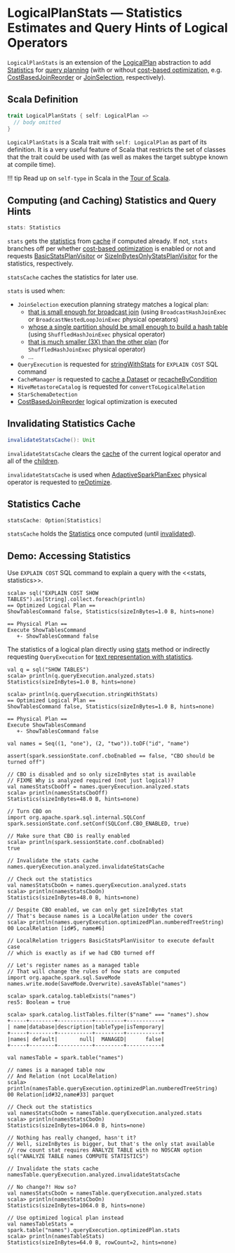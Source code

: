 # LogicalPlanStats &mdash; Statistics Estimates and Query Hints of Logical Operators

`LogicalPlanStats` is an extension of the [LogicalPlan](LogicalPlan.md) abstraction to add [Statistics](#stats) for [query planning](../SparkPlanner.md) (with or without [cost-based optimization](../cost-based-optimization.md), e.g. [CostBasedJoinReorder](../logical-optimizations/CostBasedJoinReorder.md) or [JoinSelection](../execution-planning-strategies/JoinSelection.md), respectively).

## Scala Definition

```scala
trait LogicalPlanStats { self: LogicalPlan =>
  // body omitted
}
```

`LogicalPlanStats` is a Scala trait with `self: LogicalPlan` as part of its definition. It is a very useful feature of Scala that restricts the set of classes that the trait could be used with (as well as makes the target subtype known at compile time).

!!! tip
    Read up on `self-type` in Scala in the [Tour of Scala](https://docs.scala-lang.org/tour/self-types.html).

## <span id="stats"> Computing (and Caching) Statistics and Query Hints

```scala
stats: Statistics
```

`stats` gets the [statistics](Statistics.md) from [cache](#statsCache) if computed already. If not, `stats` branches off per whether [cost-based optimization](../cost-based-optimization.md) is enabled or not and requests [BasicStatsPlanVisitor](BasicStatsPlanVisitor.md) or [SizeInBytesOnlyStatsPlanVisitor](SizeInBytesOnlyStatsPlanVisitor.md) for the statistics, respectively.

`statsCache` caches the statistics for later use.

`stats` is used when:

* `JoinSelection` execution planning strategy matches a logical plan:
   * [that is small enough for broadcast join](../execution-planning-strategies/JoinSelection.md#canBroadcast) (using `BroadcastHashJoinExec` or `BroadcastNestedLoopJoinExec` physical operators)
   * [whose a single partition should be small enough to build a hash table](../execution-planning-strategies/JoinSelection.md#canBuildLocalHashMap) (using `ShuffledHashJoinExec` physical operator)
   * [that is much smaller (3X) than the other plan](../execution-planning-strategies/JoinSelection.md#muchSmaller) (for `ShuffledHashJoinExec` physical operator)
   * ...
* `QueryExecution` is requested for [stringWithStats](../QueryExecution.md#stringWithStats) for `EXPLAIN COST` SQL command
* `CacheManager` is requested to [cache a Dataset](../CacheManager.md#cacheQuery) or [recacheByCondition](../CacheManager.md#recacheByCondition)
* `HiveMetastoreCatalog` is requested for `convertToLogicalRelation`
* `StarSchemaDetection`
* [CostBasedJoinReorder](../logical-optimizations/CostBasedJoinReorder.md) logical optimization is executed

## <span id="invalidateStatsCache"> Invalidating Statistics Cache

```scala
invalidateStatsCache(): Unit
```

`invalidateStatsCache` clears the [cache](#statsCache) of the current logical operator and all of the [children](../catalyst/TreeNode.md#children).

`invalidateStatsCache` is used when [AdaptiveSparkPlanExec](../physical-operators/AdaptiveSparkPlanExec.md) physical operator is requested to [reOptimize](../physical-operators/AdaptiveSparkPlanExec.md#reOptimize).

## <span id="statsCache"> Statistics Cache

```scala
statsCache: Option[Statistics]
```

`statsCache` holds the [Statistics](#stats) once computed (until [invalidated](#invalidateStatsCache)).

## Demo: Accessing Statistics

Use `EXPLAIN COST` SQL command to explain a query with the <<stats, statistics>>.

```text
scala> sql("EXPLAIN COST SHOW TABLES").as[String].collect.foreach(println)
== Optimized Logical Plan ==
ShowTablesCommand false, Statistics(sizeInBytes=1.0 B, hints=none)

== Physical Plan ==
Execute ShowTablesCommand
   +- ShowTablesCommand false
```

The statistics of a logical plan directly using [stats](#stats) method or indirectly requesting `QueryExecution` for [text representation with statistics](../QueryExecution.md#stringWithStats).

```text
val q = sql("SHOW TABLES")
scala> println(q.queryExecution.analyzed.stats)
Statistics(sizeInBytes=1.0 B, hints=none)

scala> println(q.queryExecution.stringWithStats)
== Optimized Logical Plan ==
ShowTablesCommand false, Statistics(sizeInBytes=1.0 B, hints=none)

== Physical Plan ==
Execute ShowTablesCommand
   +- ShowTablesCommand false
```

```text
val names = Seq((1, "one"), (2, "two")).toDF("id", "name")

assert(spark.sessionState.conf.cboEnabled == false, "CBO should be turned off")

// CBO is disabled and so only sizeInBytes stat is available
// FIXME Why is analyzed required (not just logical)?
val namesStatsCboOff = names.queryExecution.analyzed.stats
scala> println(namesStatsCboOff)
Statistics(sizeInBytes=48.0 B, hints=none)

// Turn CBO on
import org.apache.spark.sql.internal.SQLConf
spark.sessionState.conf.setConf(SQLConf.CBO_ENABLED, true)

// Make sure that CBO is really enabled
scala> println(spark.sessionState.conf.cboEnabled)
true

// Invalidate the stats cache
names.queryExecution.analyzed.invalidateStatsCache

// Check out the statistics
val namesStatsCboOn = names.queryExecution.analyzed.stats
scala> println(namesStatsCboOn)
Statistics(sizeInBytes=48.0 B, hints=none)

// Despite CBO enabled, we can only get sizeInBytes stat
// That's because names is a LocalRelation under the covers
scala> println(names.queryExecution.optimizedPlan.numberedTreeString)
00 LocalRelation [id#5, name#6]

// LocalRelation triggers BasicStatsPlanVisitor to execute default case
// which is exactly as if we had CBO turned off

// Let's register names as a managed table
// That will change the rules of how stats are computed
import org.apache.spark.sql.SaveMode
names.write.mode(SaveMode.Overwrite).saveAsTable("names")

scala> spark.catalog.tableExists("names")
res5: Boolean = true

scala> spark.catalog.listTables.filter($"name" === "names").show
+-----+--------+-----------+---------+-----------+
| name|database|description|tableType|isTemporary|
+-----+--------+-----------+---------+-----------+
|names| default|       null|  MANAGED|      false|
+-----+--------+-----------+---------+-----------+

val namesTable = spark.table("names")

// names is a managed table now
// And Relation (not LocalRelation)
scala> println(namesTable.queryExecution.optimizedPlan.numberedTreeString)
00 Relation[id#32,name#33] parquet

// Check out the statistics
val namesStatsCboOn = namesTable.queryExecution.analyzed.stats
scala> println(namesStatsCboOn)
Statistics(sizeInBytes=1064.0 B, hints=none)

// Nothing has really changed, hasn't it?
// Well, sizeInBytes is bigger, but that's the only stat available
// row count stat requires ANALYZE TABLE with no NOSCAN option
sql("ANALYZE TABLE names COMPUTE STATISTICS")

// Invalidate the stats cache
namesTable.queryExecution.analyzed.invalidateStatsCache

// No change?! How so?
val namesStatsCboOn = namesTable.queryExecution.analyzed.stats
scala> println(namesStatsCboOn)
Statistics(sizeInBytes=1064.0 B, hints=none)

// Use optimized logical plan instead
val namesTableStats = spark.table("names").queryExecution.optimizedPlan.stats
scala> println(namesTableStats)
Statistics(sizeInBytes=64.0 B, rowCount=2, hints=none)
```
